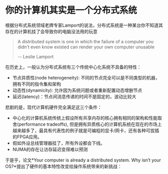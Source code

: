 # 你的计算机其实是一个分布式系统

根据分布式系统领域老牌专家Lamport的说法，分布式系统是一种某台你不知道其存在的计算机挂了会导致你的电脑没法用的玩意

> A distributed system is one in which the failure of a computer you didn’t even know existed can render your own computer unusable
> 
> -- Leslie Lamport

在历史上，一般认为分布式系统有三个传统中心化系统不具备的特性：

+ 节点异质性(node heterogeneity): 不同的节点完全可以是不同类型的机器，拥有不同的指令集和架构
+ 动态性(dynamicity): 允许因为系统问题或者重新配置动态增删节点
+ 延迟(latency)：节点间消息传递的时间不是固定的，波动比较大

悲剧的是，现代计算机硬件完全满足这三个条件：

+ 中心化的计算机系统传统上假设所有共享内存的核心拥有相同的架构和性能取舍(performance tradeoffs), 但是拥有异质核心的计算机系统在现在的市场上越来越多了，最具有代表性的例子就是可编程的显卡/网卡，还有各种可拔插的FPGA应用。
+ 假如外设总线管理器挂了，所有外设都会下线。
+ NUMA的存在让访存延迟变得难以预测


于是乎，论文*Your computer is already a distributed system. Why isn’t your OS?*提出了硬件的基本特性改变给操作系统带来的新挑战：

